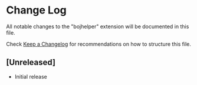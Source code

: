# Change Log

All notable changes to the "bojhelper" extension will be documented in this file.

Check [Keep a Changelog](http://keepachangelog.com/) for recommendations on how to structure this file.

## [Unreleased]

- Initial release
